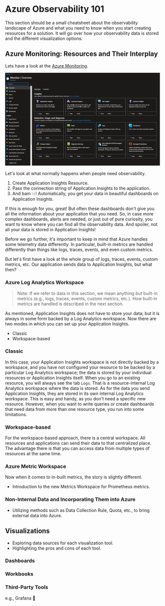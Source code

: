 # Azure Observability 101

<!-- > Goal: Understanding the resources involved, when each setup makes sense, and having key information on when to choose the appropriate visualization tool.-->

This section should be a small cheatsheet about the observability landscape of Azure and what you need to know when you start creating resources for a solution. It will go over how your observability data is stored and the different visualization options.

## Azure Monitoring: Resources and Their Interplay

Lets have a look at the [Azure Monitoring](). 

![Azure_Monitor](Azure_Monitor.jpg)


<!-- - Main components: Data storage (Log Analytics workspace, Metrics workspaces), App Insights, Visualization (refer to Azure docs for details).
- Overlap between these components, e.g., App Insights vs Log Analytics workspace. -->

<!-- ## Data Storage

 - Differentiating between Metrics-based and Logs-based telemetry in Azure. -->

<!-- Azure has a few observability resources that can be used when creating an observability suite for your solution. For now, let us focus on the following two, as they are most commonly used and cover most use cases:

- [Log Analytics Workspace](https://learn.microsoft.com/en-us/azure/azure-monitor/logs/log-analytics-workspace-overview)
- [Application Insights](https://learn.microsoft.com/en-us/azure/azure-monitor/app/app-insights-overview)
- Insights Agents: [VM Insights Agents](https://learn.microsoft.com/en-us/azure/azure-monitor/vm/vminsights-overview), [Container Insights Agents](https://learn.microsoft.com/en-us/azure/azure-monitor/containers/container-insights-overview), [Network Insights Agents](https://learn.microsoft.com/en-us/azure/network-watcher/network-insights-overview) -->

Let's look at what normally happens when people need observability.

1. Create Application Insights Resource.
2. Pass the connection string of Application Insights to the application.
3. And bam 💥! Automatically, you get your data in beautiful dashboards on Application Insights.

If this is enough for you, great!
But often these dashboards don't give you all the information about your application that you need. So, in case more complex dashboards, alerts are needed, or just out of pure curiosity, you want to know where you can find all the observability data.
And spoiler, not all your data is stored in Application Insights!

Before we go further, it's important to keep in mind that Azure handles some telemetry data differently. In particular, built-in metrics are handled differently than things like logs, traces, events, and even custom metrics.

But let's first have a look at the whole group of logs, traces, events, custom metrics, etc.
Our application sends data to Application Insights, but what then?

### Azure Log Analytics Workspace

<!--
- Understanding Log Analytics workspace-backed resources and their effective utilization. For example, telemetry data of non-workspace-backed resources can only be used within the scope of the same resource.
- Comparing a centralized workspace vs. individual (in-built) ones. -->

> Note: If we refer to data in this section, we mean anything _but_ built-in metrics (e.g., logs, traces, events, custom metrics, etc.). How built-in metrics are handled is described in the next section.

As mentioned, Application Insights does not have to store your data; but it is always in some form backed by a Log Analytics workspace. Now there are two modes in which you can set up your Application Insights.

- Classic
- Workspace-based

### Classic

In this case, your Application Insights workspace is not directly backed by a workspace, and you have not configured your resource to be backed by a particular Log Analytics workspace; the data is stored by your individual resources or Application Insights itself. When you go to an existing resource, you will always see the tab `Logs`. That is a resource-internal Log Analytics workspace where the data is stored. As for the data you send Application Insights, they are stored in its own internal Log Analytics workspace.
This is easy and handy, as you don't need a specific new resource. However, when you want to write queries or create dashboards that need data from more than one resource type, you run into some limitations.

### Workspace-based

For the workspace-based approach, there is a central workspace. All resources and applications can send their data to that centralized place. The advantage there is that you can access data from multiple types of resources at the same time.

### Azure Metric Workspace

Now when it comes to in-built metrics, the story is slightly different.

- Introduction to the new Metrics Workspace for Prometheus metrics.

### Non-Internal Data and Incorporating Them into Azure

- Utilizing methods such as Data Collection Rule, Quota, etc., to bring external data into Azure.

## Visualizations

- Exploring data sources for each visualization tool.
- Highlighting the pros and cons of each tool.

### Dashboards

### Workbooks

### Third-Party Tools

e.g., Grafana 🚀
